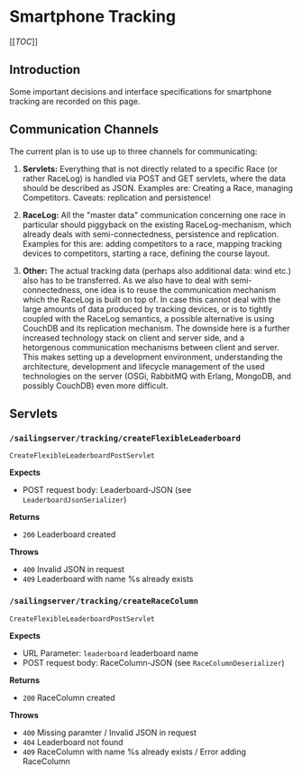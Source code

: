 # Smartphone Tracking

[[_TOC_]]

## Introduction
Some important decisions and interface specifications for smartphone tracking are recorded on this page.

## Communication Channels
The current plan is to use up to three channels for communicating:

1. **Servlets:** Everything that is not directly related to a specific Race (or rather RaceLog) is handled via POST and GET servlets, where the data should be described as JSON. Examples are: Creating a Race, managing Competitors. Caveats: replication and persistence!

2. **RaceLog:** All the "master data" communication concerning one race in particular should piggyback on the existing RaceLog-mechanism, which already deals with semi-connectedness, persistence and replication. Examples for this are: adding competitors to a race, mapping tracking devices to competitors, starting a race, defining the course layout.

3. **Other:** The actual tracking data (perhaps also additional data: wind etc.) also has to be transferred. As we also have to deal with semi-connectedness, one idea is to reuse the communication mechanism which the RaceLog is built on top of. In case this cannot deal with the large amounts of data produced by tracking devices, or is to tightly coupled with the RaceLog semantics, a possible alternative is using CouchDB and its replication mechanism. The downside here is a further increased technology stack on client and server side, and a hetorgenous communication mechanisms between client and server. This makes setting up a development environment, understanding the architecture, development and lifecycle management of the used technologies on the server (OSGi, RabbitMQ with Erlang, MongoDB, and possibly CouchDB) even more difficult.

## Servlets
### `/sailingserver/tracking/createFlexibleLeaderboard`
`CreateFlexibleLeaderboardPostServlet`

**Expects**
* POST request body: Leaderboard-JSON (see `LeaderboardJsonSerializer`)

**Returns**
* `200` Leaderboard created

**Throws**
* `400` Invalid JSON in request
* `409` Leaderboard with name %s already exists

### `/sailingserver/tracking/createRaceColumn`
`CreateFlexibleLeaderboardPostServlet`

**Expects**
* URL Parameter: `leaderboard` leaderboard name
* POST request body: RaceColumn-JSON (see `RaceColumnDeserializer`)

**Returns**
* `200` RaceColumn created

**Throws**
* `400` Missing paramter / Invalid JSON in request
* `404` Leaderboard not found
* `409` RaceColumn with name %s already exists / Error adding RaceColumn
